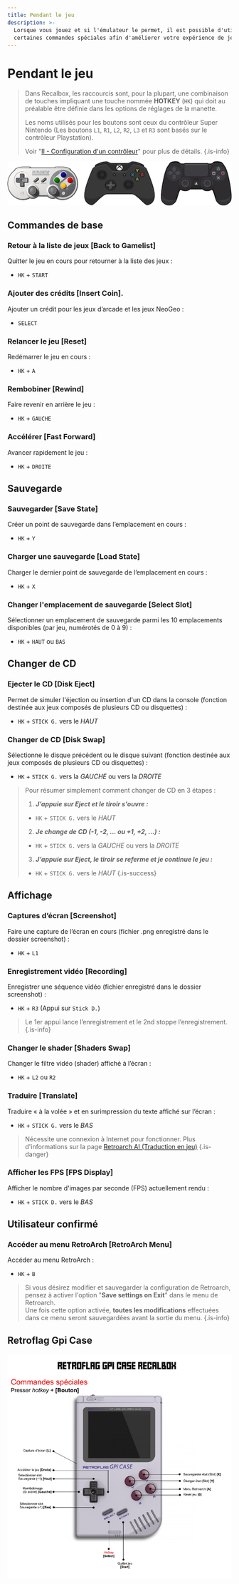 ```yaml
---
title: Pendant le jeu
description: >-
  Lorsque vous jouez et si l'émulateur le permet, il est possible d'utiliser
  certaines commandes spéciales afin d'améliorer votre expérience de jeu.
---
```


# Pendant le jeu


>Dans Recalbox, les raccourcis sont, pour la plupart, une combinaison de touches impliquant une touche nommée **HOTKEY** \(`HK`\) qui doit au préalable être définie dans les options de réglages de la manette.
>
>Les noms utilisés pour les boutons sont ceux du contrôleur Super Nintendo \(Les boutons `L1`, `R1`, `L2`, `R2`, `L3` et `R3` sont basés sur le contrôleur Playstation\).
>
>Voir "[II - Configuration d'un contrôleur](/fr/usage-basique/premiere-utilisation-et-configuration)" pour plus de détails.
{.is-info}

![](/migration-images/usage-basique/premieres-notions/commandes-speciales/controllers.png)

## Commandes de base

### Retour à la liste de jeux \[Back to Gamelist\]

Quitter le jeu en cours pour retourner à la liste des jeux :

* `HK` + `START`

### Ajouter des crédits \[Insert Coin\].

Ajouter un crédit pour les jeux d’arcade et les jeux NeoGeo :

* `SELECT`

### Relancer le jeu \[Reset\]

Redémarrer le jeu en cours :

* `HK` + `A`

### Rembobiner \[Rewind\]

Faire revenir en arrière le jeu :

* `HK` + `GAUCHE`

### Accélérer \[Fast Forward\]

Avancer rapidement le jeu :

* `HK` + `DROITE`

## Sauvegarde

### Sauvegarder \[Save State\]

Créer un point de sauvegarde dans l’emplacement en cours :

* `HK` + `Y`

### Charger une sauvegarde \[Load State\]

Charger le dernier point de sauvegarde de l’emplacement en cours :

* `HK` + `X`

### Changer l'emplacement de sauvegarde \[Select Slot\]

Sélectionner un emplacement de sauvegarde parmi les 10 emplacements disponibles \(par jeu, numérotés de 0 à 9\) :

* `HK` + `HAUT` ou `BAS` 

## Changer de CD

### Ejecter le CD \[Disk Eject\]

Permet de simuler l'éjection ou insertion d'un CD dans la console \(fonction destinée aux jeux composés de plusieurs CD ou disquettes\) :

* `HK` + `STICK G.` vers le _HAUT_

### Changer de CD \[Disk Swap\]

Sélectionne le disque précédent ou le disque suivant \(fonction destinée aux jeux composés de plusieurs CD ou disquettes\) :

* `HK` + `STICK G.` vers la _GAUCHE_ ou vers la _DROITE_


>Pour résumer simplement comment changer de CD en 3 étapes :
>
>1. _**J’appuie sur Eject et le tiroir s'ouvre :**_
>   * `HK` + `STICK G.` vers le _HAUT_ 
>2. _**Je change de CD \(-1, -2, ... ou +1, +2, ...\) :**_
>   * `HK` + `STICK G.` vers la _GAUCHE_ ou vers la _DROITE_
>3. _**J’appuie sur Eject, le tiroir se referme et je continue le jeu :**_
>   * `HK` + `STICK G.` vers le _HAUT_ 
{.is-success}

## Affichage

### Captures d’écran \[Screenshot\]

Faire une capture de l’écran en cours \(fichier .png enregistré dans le dossier screenshot\) :

* `HK` + `L1`

### Enregistrement vidéo \[Recording\]

Enregistrer une séquence vidéo \(fichier enregistré dans le dossier screenshot\) :

* `HK` + `R3` \(Appui sur `Stick D.`\)


>Le 1er appui lance l’enregistrement et le 2nd stoppe l’enregistrement.
{.is-info}

### Changer le shader \[Shaders Swap\]

Changer le filtre vidéo \(shader\) affiché à l’écran :

* `HK` + `L2` ou `R2`

### Traduire \[Translate\]

Traduire « à la volée » et en surimpression du texte affiché sur l’écran :

* `HK` + `STICK G.` vers le _BAS_


>Nécessite une connexion à Internet pour fonctionner. Plus d'informations sur la page [Retroarch AI \(Traduction en jeu\)](/fr/usage-basique/fonctionnalites/retroarch-ai-traduction-en-jeu)
{.is-danger}

### Afficher les FPS \[FPS Display\]

Afficher le nombre d'images par seconde \(FPS\) actuellement rendu :

* `HK` + `STICK D.` vers le _BAS_

## Utilisateur confirmé

### Accéder au menu RetroArch \[RetroArch Menu\]

Accéder au menu RetroArch :

* `HK` + `B`


>Si vous désirez modifier et sauvegarder la configuration de Retroarch, pensez à activer l'option "**Save settings on Exit**" dans le menu de Retroarch.  
>Une fois cette option activée, **toutes les modifications** effectuées dans ce menu seront sauvegardées avant la sortie du menu.
{.is-info}

## **Retroflag Gpi Case**

![](/migration-images/usage-basique/premieres-notions/commandes-speciales/image%20%28203%29.png)

